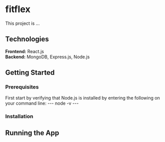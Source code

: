 # fitflex
This project is ... 

## Technologies 
**Frontend:** React.js <br>
**Backend:** MongoDB, Express.js, Node.js

## Getting Started

### Prerequisites 
First start by verifying that Node.js is installed by entering the following on your command line: 
--- node -v ---
### Installation 

## Running the App 
